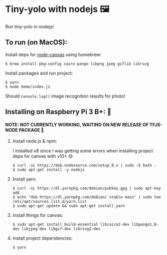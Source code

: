 # Tiny-yolo with nodejs 🖼

Run tiny-yolo in nodejs!

## To run (on MacOS):
  
  Install deps for [node-canvas](https://github.com/Automattic/node-canvas#imagesrc) using homebrew:
  
  ```
  $ brew install pkg-config cairo pango libpng jpeg giflib librsvg
  ```

  Install packages and run project:

  ```
  $ yarn
  $ node demo/index.js
  ```

   Should `console.log()` image recognition results for photo!

## Installing on Raspberry Pi 3 B+: 🤷‍

#### NOTE: NOT CURRENTLY WORKING, WAITING ON NEW RELEASE OF TFJS-NODE PACKAGE 🤞

1. Install node.js & npm:

    I installed v8 since I was getting some errors when installing project deps for canvas with v10+ 😢

    ```
    $ curl -sL https://deb.nodesource.com/setup_8.x | sudo -E bash -
    $ sudo apt-get install -y nodejs
    ```

2. Install yarn:

    ```
    $ curl -sL https://dl.yarnpkg.com/debian/pubkey.gpg | sudo apt-key add -
    $ echo "deb https://dl.yarnpkg.com/debian/ stable main" | sudo tee /etc/apt/sources.list.d/yarn.list
    $ sudo apt-get update && sudo apt-get install yarn
    ```

3. Install things for canvas:

    ```
    $ sudo apt-get install build-essential libcairo2-dev libpango1.0-dev libjpeg-dev libgif-dev librsvg2-dev
    ```

4. Install project dependencies:

    ```
    $ yarn
    ```